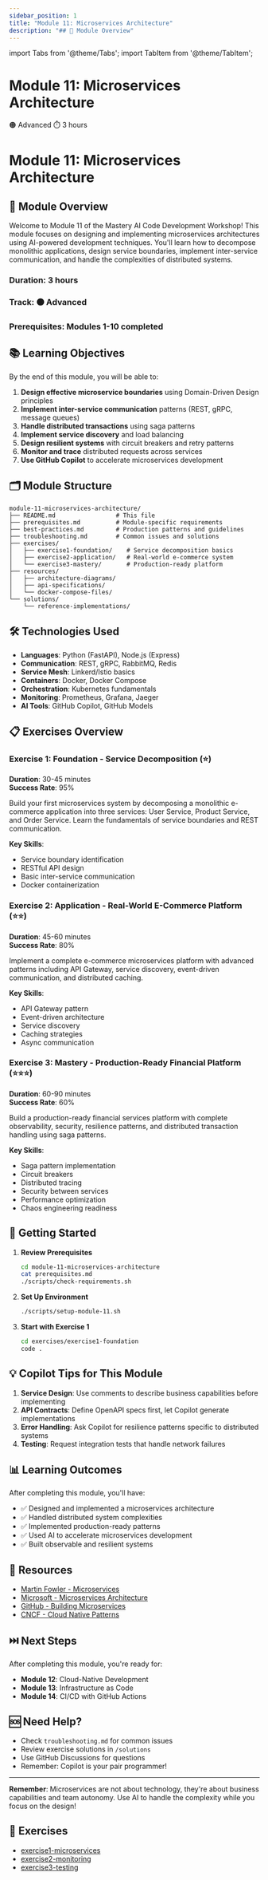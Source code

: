 ```yaml
---
sidebar_position: 1
title: "Module 11: Microservices Architecture"
description: "## 🎯 Module Overview"
---
```


import Tabs from '@theme/Tabs';
import TabItem from '@theme/TabItem';

# Module 11: Microservices Architecture

<div className="module-header">
  <div className="module-info">
    <span className="difficulty-badge advanced">🟠 Advanced</span>
    <span className="duration-badge">⏱️ 3 hours</span>
  </div>
</div>

# Module 11: Microservices Architecture

## 🎯 Module Overview

Welcome to Module 11 of the Mastery AI Code Development Workshop! This module focuses on designing and implementing microservices architectures using AI-powered development techniques. You'll learn how to decompose monolithic applications, design service boundaries, implement inter-service communication, and handle the complexities of distributed systems.

### Duration: 3 hours
### Track: 🟠 Advanced
### Prerequisites: Modules 1-10 completed

## 📚 Learning Objectives

By the end of this module, you will be able to:

1. **Design effective microservice boundaries** using Domain-Driven Design principles
2. **Implement inter-service communication** patterns (REST, gRPC, message queues)
3. **Handle distributed transactions** using saga patterns
4. **Implement service discovery** and load balancing
5. **Design resilient systems** with circuit breakers and retry patterns
6. **Monitor and trace** distributed requests across services
7. **Use GitHub Copilot** to accelerate microservices development

## 🗂️ Module Structure

```
module-11-microservices-architecture/
├── README.md                 # This file
├── prerequisites.md          # Module-specific requirements
├── best-practices.md         # Production patterns and guidelines
├── troubleshooting.md        # Common issues and solutions
├── exercises/
│   ├── exercise1-foundation/    # Service decomposition basics
│   ├── exercise2-application/   # Real-world e-commerce system
│   └── exercise3-mastery/       # Production-ready platform
├── resources/
│   ├── architecture-diagrams/
│   ├── api-specifications/
│   └── docker-compose-files/
└── solutions/
    └── reference-implementations/
```

## 🛠️ Technologies Used

- **Languages**: Python (FastAPI), Node.js (Express)
- **Communication**: REST, gRPC, RabbitMQ, Redis
- **Service Mesh**: Linkerd/Istio basics
- **Containers**: Docker, Docker Compose
- **Orchestration**: Kubernetes fundamentals
- **Monitoring**: Prometheus, Grafana, Jaeger
- **AI Tools**: GitHub Copilot, GitHub Models

## 📋 Exercises Overview

### Exercise 1: Foundation - Service Decomposition (⭐)
**Duration**: 30-45 minutes  
**Success Rate**: 95%

Build your first microservices system by decomposing a monolithic e-commerce application into three services: User Service, Product Service, and Order Service. Learn the fundamentals of service boundaries and REST communication.

**Key Skills**:
- Service boundary identification
- RESTful API design
- Basic inter-service communication
- Docker containerization

### Exercise 2: Application - Real-World E-Commerce Platform (⭐⭐)
**Duration**: 45-60 minutes  
**Success Rate**: 80%

Implement a complete e-commerce microservices platform with advanced patterns including API Gateway, service discovery, event-driven communication, and distributed caching.

**Key Skills**:
- API Gateway pattern
- Event-driven architecture
- Service discovery
- Caching strategies
- Async communication

### Exercise 3: Mastery - Production-Ready Financial Platform (⭐⭐⭐)
**Duration**: 60-90 minutes  
**Success Rate**: 60%

Build a production-ready financial services platform with complete observability, security, resilience patterns, and distributed transaction handling using saga patterns.

**Key Skills**:
- Saga pattern implementation
- Circuit breakers
- Distributed tracing
- Security between services
- Performance optimization
- Chaos engineering readiness

## 🚀 Getting Started

1. **Review Prerequisites**
   ```bash
   cd module-11-microservices-architecture
   cat prerequisites.md
   ./scripts/check-requirements.sh
   ```

2. **Set Up Environment**
   ```bash
   ./scripts/setup-module-11.sh
   ```

3. **Start with Exercise 1**
   ```bash
   cd exercises/exercise1-foundation
   code .
   ```

## 💡 Copilot Tips for This Module

1. **Service Design**: Use comments to describe business capabilities before implementing
2. **API Contracts**: Define OpenAPI specs first, let Copilot generate implementations
3. **Error Handling**: Ask Copilot for resilience patterns specific to distributed systems
4. **Testing**: Request integration tests that handle network failures

## 📊 Learning Outcomes

After completing this module, you'll have:
- ✅ Designed and implemented a microservices architecture
- ✅ Handled distributed system complexities
- ✅ Implemented production-ready patterns
- ✅ Used AI to accelerate microservices development
- ✅ Built observable and resilient systems

## 🔗 Resources

- [Martin Fowler - Microservices](https://martinfowler.com/articles/microservices.html)
- [Microsoft - Microservices Architecture](https://docs.microsoft.com/azure/architecture/guide/architecture-styles/microservices)
- [GitHub - Building Microservices](https://github.com/topics/microservices)
- [CNCF - Cloud Native Patterns](https://www.cncf.io/projects/)

## ⏭️ Next Steps

After completing this module, you're ready for:
- **Module 12**: Cloud-Native Development
- **Module 13**: Infrastructure as Code
- **Module 14**: CI/CD with GitHub Actions

## 🆘 Need Help?

- Check `troubleshooting.md` for common issues
- Review exercise solutions in `/solutions`
- Use GitHub Discussions for questions
- Remember: Copilot is your pair programmer!

---

**Remember**: Microservices are not about technology, they're about business capabilities and team autonomy. Use AI to handle the complexity while you focus on the design!

## 📝 Exercises

- [exercise1-microservices](./exercise1-overview)
- [exercise2-monitoring](./exercise2-overview)
- [exercise3-testing](./exercise3-overview)